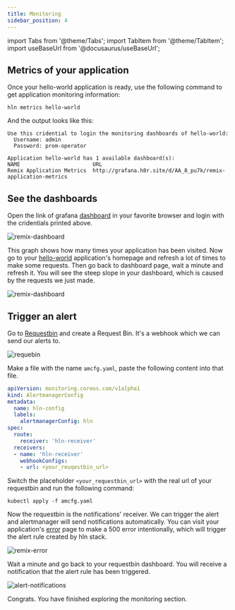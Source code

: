 ```yaml
---
title: Monitoring
sidebar_position: 4
---
```


import Tabs from '@theme/Tabs';
import TabItem from '@theme/TabItem';
import useBaseUrl from '@docusaurus/useBaseUrl';

## Metrics of your application

Once your hello-world application is ready, use the following command to get application monitoring information:

```
hln metrics hello-world
```

And the output looks like this:

```
Use this cridential to login the monitoring dashboards of hello-world:
  Username: admin
  Password: prom-operator

Application hello-world has 1 available dashboard(s):
NAME                       URL
Remix Application Metrics  http://grafana.h8r.site/d/AA_8_pu7k/remix-application-metrics
```

## See the dashboards

Open the link of grafana [dashboard](http://grafana.h8r.site/d/AA_8_pu7k/remix-application-metrics) in your favorite browser and login with the cridentials printed above.

![remix-dashboard](/img/docs/getting-started/remix-dashboard.png)

This graph shows how many times your application has been visited. Now go to your [hello-world](http://hello-world.h8r.site) application's homepage and refresh a lot of times to make some requests. Then go back to dashboard page, wait a minute and refresh it. You will see the steep slope in your dashboard, which is caused by the requests we just made.

![remix-dashboard](/img/docs/getting-started/remix-dashboard-bend.png)

## Trigger an alert

Go to [Requestbin](https://requestbin.com/) and create a Request Bin. It's a webhook which we can send our alerts to.

![requebin](/img/docs/getting-started/requestbin-url.png)

Make a file with the name `amcfg.yaml`, paste the following content into that file.

```yaml title="amcfg.yaml"
apiVersion: monitoring.coreos.com/v1alpha1
kind: AlertmanagerConfig
metadata:
  name: hln-config
  labels:
    alertmanagerConfig: hln
spec:
  route:
    receiver: 'hln-receiver'
  receivers:
  - name: 'hln-receiver'
    webhookConfigs:
    - url: <your_reuqestbin_url>
```

Switch the placeholder `<your_requestbin_url>` with the real url of your requestbin and run the following command:

```
kubectl apply -f amcfg.yaml
```

Now the requestbin is the notifications' receiver. We can trigger the alert and alertmanager will send notifications automatically. You can visit your application's [error](http://hello-world.h8r.site/error) page to make a 500 error intentionally, which will trigger the alert rule created by hln stack.

![remix-error](/img/docs/getting-started/remix-app-error.png)

Wait a minute and go back to your requestbin dashboard. You will receive a notification that the alert rule has been triggered.

![alert-notifications](/img/docs/getting-started/alert-notifications.png)

Congrats. You have finished exploring the monitoring section.
